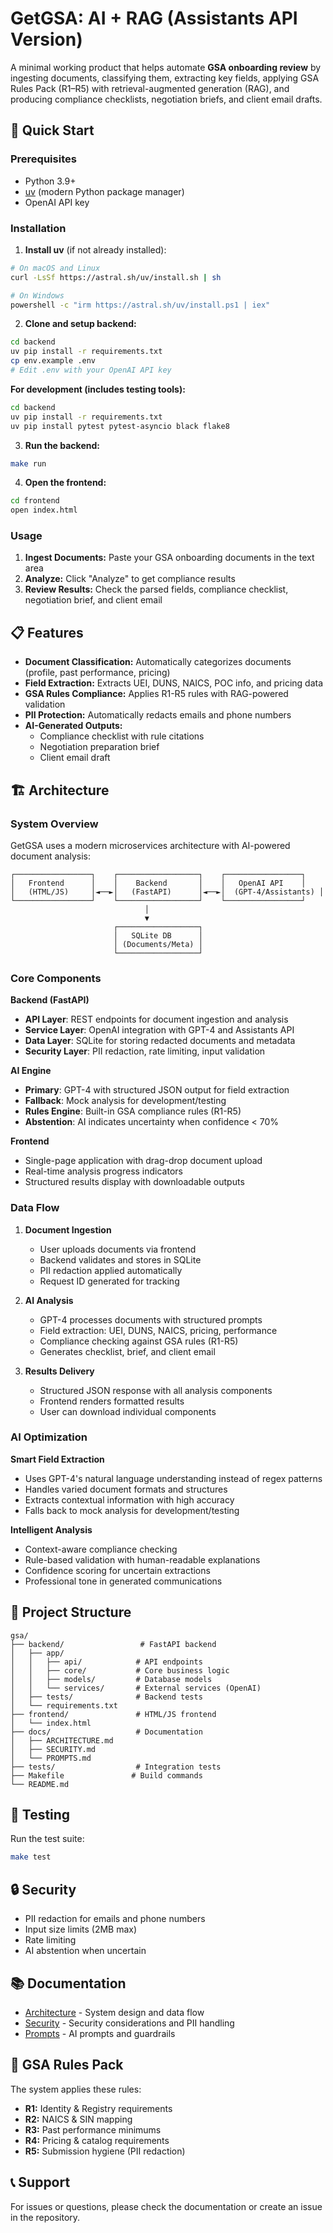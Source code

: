 # GetGSA: AI + RAG (Assistants API Version)

A minimal working product that helps automate **GSA onboarding review** by ingesting documents, classifying them, extracting key fields, applying GSA Rules Pack (R1–R5) with retrieval-augmented generation (RAG), and producing compliance checklists, negotiation briefs, and client email drafts.

## 🚀 Quick Start

### Prerequisites
- Python 3.9+
- [uv](https://docs.astral.sh/uv/) (modern Python package manager)
- OpenAI API key

### Installation

1. **Install uv** (if not already installed):
```bash
# On macOS and Linux
curl -LsSf https://astral.sh/uv/install.sh | sh

# On Windows
powershell -c "irm https://astral.sh/uv/install.ps1 | iex"
```

2. **Clone and setup backend:**
```bash
cd backend
uv pip install -r requirements.txt
cp env.example .env
# Edit .env with your OpenAI API key
```

**For development (includes testing tools):**
```bash
cd backend
uv pip install -r requirements.txt
uv pip install pytest pytest-asyncio black flake8
```

3. **Run the backend:**
```bash
make run
```

4. **Open the frontend:**
```bash
cd frontend
open index.html
```

### Usage

1. **Ingest Documents:** Paste your GSA onboarding documents in the text area
2. **Analyze:** Click "Analyze" to get compliance results
3. **Review Results:** Check the parsed fields, compliance checklist, negotiation brief, and client email

## 📋 Features

- **Document Classification:** Automatically categorizes documents (profile, past performance, pricing)
- **Field Extraction:** Extracts UEI, DUNS, NAICS, POC info, and pricing data
- **GSA Rules Compliance:** Applies R1-R5 rules with RAG-powered validation
- **PII Protection:** Automatically redacts emails and phone numbers
- **AI-Generated Outputs:**
  - Compliance checklist with rule citations
  - Negotiation preparation brief
  - Client email draft

## 🏗️ Architecture

### System Overview
GetGSA uses a modern microservices architecture with AI-powered document analysis:

```
┌─────────────────┐    ┌──────────────────┐    ┌─────────────────┐
│   Frontend      │    │    Backend       │    │   OpenAI API    │
│   (HTML/JS)     │◄──►│   (FastAPI)      │◄──►│  (GPT-4/Assistants) │
└─────────────────┘    └──────────────────┘    └─────────────────┘
                              │
                              ▼
                       ┌──────────────────┐
                       │   SQLite DB      │
                       │ (Documents/Meta) │
                       └──────────────────┘
```

### Core Components

**Backend (FastAPI)**
- **API Layer**: REST endpoints for document ingestion and analysis
- **Service Layer**: OpenAI integration with GPT-4 and Assistants API
- **Data Layer**: SQLite for storing redacted documents and metadata
- **Security Layer**: PII redaction, rate limiting, input validation

**AI Engine**
- **Primary**: GPT-4 with structured JSON output for field extraction
- **Fallback**: Mock analysis for development/testing
- **Rules Engine**: Built-in GSA compliance rules (R1-R5)
- **Abstention**: AI indicates uncertainty when confidence < 70%

**Frontend**
- Single-page application with drag-drop document upload
- Real-time analysis progress indicators
- Structured results display with downloadable outputs

### Data Flow

1. **Document Ingestion**
   - User uploads documents via frontend
   - Backend validates and stores in SQLite
   - PII redaction applied automatically
   - Request ID generated for tracking

2. **AI Analysis**
   - GPT-4 processes documents with structured prompts
   - Field extraction: UEI, DUNS, NAICS, pricing, performance
   - Compliance checking against GSA rules (R1-R5)
   - Generates checklist, brief, and client email

3. **Results Delivery**
   - Structured JSON response with all analysis components
   - Frontend renders formatted results
   - User can download individual components

### AI Optimization

**Smart Field Extraction**
- Uses GPT-4's natural language understanding instead of regex patterns
- Handles varied document formats and structures
- Extracts contextual information with high accuracy
- Falls back to mock analysis for development/testing

**Intelligent Analysis**
- Context-aware compliance checking
- Rule-based validation with human-readable explanations
- Confidence scoring for uncertain extractions
- Professional tone in generated communications

## 📁 Project Structure

```
gsa/
├── backend/                 # FastAPI backend
│   ├── app/
│   │   ├── api/            # API endpoints
│   │   ├── core/           # Core business logic
│   │   ├── models/         # Database models
│   │   └── services/       # External services (OpenAI)
│   ├── tests/              # Backend tests
│   └── requirements.txt
├── frontend/               # HTML/JS frontend
│   └── index.html
├── docs/                   # Documentation
│   ├── ARCHITECTURE.md
│   ├── SECURITY.md
│   └── PROMPTS.md
├── tests/                  # Integration tests
├── Makefile               # Build commands
└── README.md
```

## 🧪 Testing

Run the test suite:
```bash
make test
```

## 🔒 Security

- PII redaction for emails and phone numbers
- Input size limits (2MB max)
- Rate limiting
- AI abstention when uncertain

## 📚 Documentation

- [Architecture](docs/ARCHITECTURE.md) - System design and data flow
- [Security](docs/SECURITY.md) - Security considerations and PII handling
- [Prompts](docs/PROMPTS.md) - AI prompts and guardrails

## 🎯 GSA Rules Pack

The system applies these rules:
- **R1:** Identity & Registry requirements
- **R2:** NAICS & SIN mapping
- **R3:** Past performance minimums
- **R4:** Pricing & catalog requirements
- **R5:** Submission hygiene (PII redaction)

## 📞 Support

For issues or questions, please check the documentation or create an issue in the repository.
